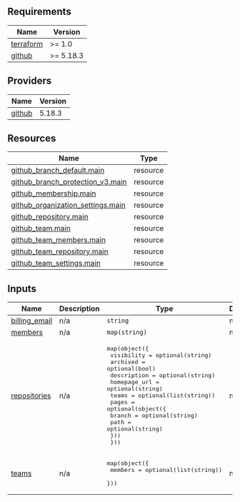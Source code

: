 <!-- BEGIN_TF_DOCS -->
## Requirements

| Name | Version |
|------|---------|
| <a name="requirement_terraform"></a> [terraform](#requirement\_terraform) | >= 1.0 |
| <a name="requirement_github"></a> [github](#requirement\_github) | >= 5.18.3 |

## Providers

| Name | Version |
|------|---------|
| <a name="provider_github"></a> [github](#provider\_github) | 5.18.3 |

## Resources

| Name | Type |
|------|------|
| [github_branch_default.main](https://registry.terraform.io/providers/integrations/github/latest/docs/resources/branch_default) | resource |
| [github_branch_protection_v3.main](https://registry.terraform.io/providers/integrations/github/latest/docs/resources/branch_protection_v3) | resource |
| [github_membership.main](https://registry.terraform.io/providers/integrations/github/latest/docs/resources/membership) | resource |
| [github_organization_settings.main](https://registry.terraform.io/providers/integrations/github/latest/docs/resources/organization_settings) | resource |
| [github_repository.main](https://registry.terraform.io/providers/integrations/github/latest/docs/resources/repository) | resource |
| [github_team.main](https://registry.terraform.io/providers/integrations/github/latest/docs/resources/team) | resource |
| [github_team_members.main](https://registry.terraform.io/providers/integrations/github/latest/docs/resources/team_members) | resource |
| [github_team_repository.main](https://registry.terraform.io/providers/integrations/github/latest/docs/resources/team_repository) | resource |
| [github_team_settings.main](https://registry.terraform.io/providers/integrations/github/latest/docs/resources/team_settings) | resource |

## Inputs

| Name | Description | Type | Default | Required |
|------|-------------|------|---------|:--------:|
| <a name="input_billing_email"></a> [billing\_email](#input\_billing\_email) | n/a | `string` | n/a | yes |
| <a name="input_members"></a> [members](#input\_members) | n/a | `map(string)` | n/a | yes |
| <a name="input_repositories"></a> [repositories](#input\_repositories) | n/a | <pre>map(object({<br>    visibility   = optional(string)<br>    archived     = optional(bool)<br>    description  = optional(string)<br>    homepage_url = optional(string)<br>    teams        = optional(list(string))<br>    pages = optional(object({<br>      branch = optional(string)<br>      path   = optional(string)<br>    }))<br>  }))</pre> | n/a | yes |
| <a name="input_teams"></a> [teams](#input\_teams) | n/a | <pre>map(object({<br>    members = optional(list(string))<br>  }))</pre> | n/a | yes |
<!-- END_TF_DOCS -->